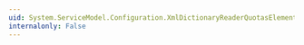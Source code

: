 ```yaml
---
uid: System.ServiceModel.Configuration.XmlDictionaryReaderQuotasElement.MaxBytesPerRead
internalonly: False
---
```

